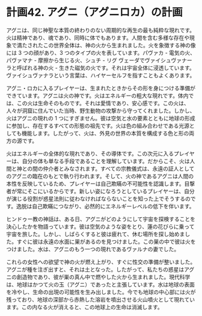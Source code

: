 # 計画42. アグニ（アグニロカ）の計画

アグニは、同じ神聖な本質の終わりのない周期的な再生の最も純粋な現れです。火は精神であり、魂であり、同時に体でもあります。人間を含む多様な存在や現象で満たされたこの世界全体は、神の火から生まれました。火を象徴する神の像には 3 つの顔があり、3 つのタイプの火を表しています。パヴァカ - 電気の火、パヴァマナ - 摩擦から生じる火、シュチ - リグ ヴェーダでヴァイシュヴァナーラと呼ばれる神の火 - 生きた磁気の火です。それは宇宙全体に浸透しています。ヴァイシュヴァナラという言葉は、ハイヤーセルフを指すこともよくあります。

アグニ・ロカに入るプレイヤーは、生まれたときからその形を身につける準備ができています。アグニは火の神です。火はエネルギーの粗大な現れです。体内では、この火は生命そのものです。それは愛情であり、安心感です。この火は、人々が洞窟に住んでいた当時、野生動物の攻撃から守ってくれました。しかし、火はアグニの現れの 1 つにすぎません。彼は空気と水の要素とともに地球の形成に参加し、存在するすべての形態の祖先です。火は色の組み合わせである光源としても機能します。したがって、火は、外見の世界の本質を構成する色と形の両方の源です。

火はエネルギーの全体的な現れであり、その導体です。この次元に入るプレイヤーは、自分の体も単なる手段であることを理解しています。だからこそ、火は人間と神との間の仲介者とみなされます。すべての宗教儀式は、永遠の証人としてのアグニの臨在のもとで執り行われます。そして、火の神であるアグニは人間の本性を反映しているため、プレイヤーは自己欺瞞の不可能性を認識します。目撃者が常にそこにいるからです。新しい姿になろうとしているプレイヤーは、自分が演じる役割が惑星法則に従わなければならないことを知った上でそうするのです。逸脱は自己欺瞞につながり、必然的にエネルギーレベルの低下を伴います。

ヒンドゥー教の神話は、ある日、アグニがどのようにして宇宙を探検することを決心したかを物語っています。彼は空気のような姿をとり、蓮の花びらに乗って宇宙を旅した。しかし、しばらくすると彼は疲れて、休む場所を探し始めました。すぐに彼は永遠の水面に巣があるのを見つけました。この巣の中で彼は火をつけました。水は、アグニのもう一つの現れであるヴァルナの妻でした。

これらの女性への欲望で神の火が燃え上がり、すぐに性交の準備が整いました。アグニが種を注ぎ出すと、それは土となった。したがって、私たちの惑星はアグニの創造物であり、彼が巣の真ん中で燃やした火から生まれました。現代科学は、地球はかつて火の玉（アグニ）であったと主張しています。水は地球の表面を冷やし、生命の出現の可能性を生み出しました。今でも地球の中心部には火が残っており、地球の深部から赤熱した溶岩を噴出させる火山噴火として現れています。この内なる火が消えると、この地球上の生命は消滅します。
